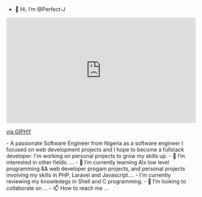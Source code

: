 - 👋 Hi, I’m @Perfect-J 
<div style="width:100%;height:0;padding-bottom:56%;position:relative;"><iframe src="https://giphy.com/embed/RbDKaczqWovIugyJmW" width="100%" height="100%" style="position:absolute" frameBorder="0" class="giphy-embed" allowFullScreen></iframe></div><p><a href="https://giphy.com/gifs/looneytunesworldofmayhem-world-of-mayhem-looney-tunes-ltwom-RbDKaczqWovIugyJmW">via GIPHY</a></p>
- A passionate Software Engineer from Nigeria as a software engineer I focused on web development projects and I hope to become a fullstack developer. I'm working on personal projects to grow my skills up.
- 👀 I’m interested in other fields. ...
- 🌱 I’m currently learning Alx low level programming && web developer progam projects, and personal projects involving my skills in PHP, Laravel and Javascript....
- I'm currently reviewing my knowledegs in Shell and C programming.
- 💞️ I’m looking to collaborate on ...
- 📫 How to reach me ...

<!---
Perfect-J/Perfect-J is a ✨ special ✨ repository because its `README.md` (this file) appears on your GitHub profile.
You can click the Preview link to take a look at your changes.
--->

